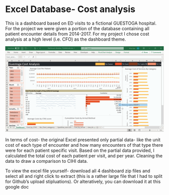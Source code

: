 <H1>Excel Database- Cost analysis</H1>
<p>This is a dashboard based on ED visits to a fictional GUESTOGA hospital. For the project we were given a portion of the database containing all patient encounter details from 2014-2017. For my project I chose cost analysis at a high level (i.e. CFO) as the dashboard theme.</p> 
<img src='EXCELGiF.gif' width='1220'>
<p>In terms of cost- the original Excel presented only partial data- like the unit cost of each type of encounter and how many encounters of that type there were for each patient specific visit. Based on the partial data provided, I calculated the total cost of each patient per visit, and per year. Cleaning the data to draw a comparison to CIHI data.</p> 
<p>To view the excel file yourself- download all 4 dashboard zip files and select all and right click to extract (this is a rather large file that I had to split for Github’s upload stipluations). Or alteratively, you can download it at this google doc <a href="https://drive.google.com/open?id=1rLujRRQ7Tr6gxN16Q00wqxMopTANBaUc”>link</a></p>
  
<H2>Disclaimer</H2>  
All data was is fake. There has been no real personal information used in the creation and population of fields in this excel dashboard.

